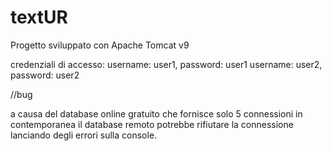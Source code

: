 # textUR

Progetto sviluppato con Apache Tomcat v9

credenziali di accesso:
username: user1, password: user1
username: user2, password: user2

//bug

a causa del database online gratuito che fornisce solo 5 connessioni in contemporanea il database remoto potrebbe rifiutare la connessione lanciando degli errori sulla console.
